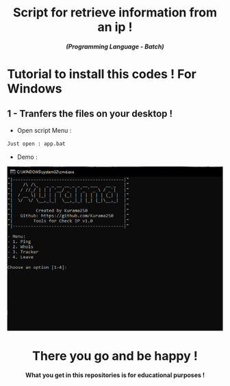 <h1 align="center">Script for retrieve information from an ip !</h1>
<em><h5 align="center">(Programming Language - Batch)</h5></em>

# Tutorial to install this codes ! For Windows

## 1 - Tranfers the files on your desktop !

- Open script Menu :

```bash
Just open : app.bat
```

- Demo : 

![alt text](https://github.com/Kurama250/Tools_Windows/blob/main/windows_tools.png?raw=true)

<h1 align="center">There you go and be happy !</h1>
<h4 align="center">What you get in this repositories is for educational purposes !</h4>
